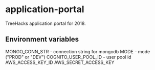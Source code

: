 # application-portal
TreeHacks application portal for 2018.

## Environment variables
MONGO_CONN_STR - connection string for mongodb
MODE - mode ("PROD" or "DEV")
COGNITO_USER_POOL_ID - user pool id
AWS_ACCESS_KEY_ID
AWS_SECRET_ACCESS_KEY